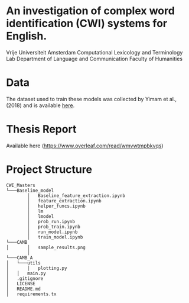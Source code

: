 # An investigation of complex word identification (CWI) systems for English.
Vrije Universiteit Amsterdam Computational Lexicology and Terminology Lab Department of Language and Communication Faculty of Humanities



# Data
The dataset used to train these models was collected by Yimam et al., (2018) and is available [here](https://www.inf.uni-hamburg.de/en/inst/ab/lt/resources/data/complex-word-identification-dataset.html).

# Thesis Report

Available here (https://www.overleaf.com/read/wmvwtmpbkvqs)

# Project Structure

```
CWI_Masters
└───Baseline_model
        │   Baseline_feature_extraction.ipynb
        │   feature_extraction.ipynb
        │   helper_funcs.ipynb
        │   lm
        │   lmodel
        │   prob_run.ipynb
        │   prob_train.ipynb
        │   run_model.ipynb
        │   train_model.ipynb
└───CAMB
│       │   sample_results.png
        │
└───CAMB_A
│   └───utils
│       │   plotting.py
│   │   main.py
│   .gitignore
│   LICENSE
│   README.md
│   requirements.tx

```
